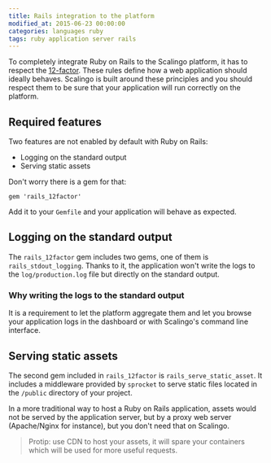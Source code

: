 ```yaml
---
title: Rails integration to the platform
modified_at: 2015-06-23 00:00:00
categories: languages ruby
tags: ruby application server rails
---
```


To completely integrate Ruby on Rails to the Scalingo platform, it has to
respect the [12-factor](http://12factor.net). These rules define how a web
application should ideally behaves. Scalingo is built around these principles
and you should respect them to be sure that your application will run correctly
on the platform.

## Required features

Two features are not enabled by default with Ruby on Rails:

* Logging on the standard output
* Serving static assets

Don't worry there is a gem for that:

```text
gem 'rails_12factor'
```

Add it to your `Gemfile` and your application will behave as expected.

## Logging on the standard output

The `rails_12factor` gem includes two gems, one of them is
`rails_stdout_logging`. Thanks to it, the application won't write the logs to
the `log/production.log` file but directly on the standard output.

### Why writing the logs to the standard output

It is a requirement to let the platform aggregate them and let you browse your
application logs in the dashboard or with Scalingo's command line interface.

## Serving static assets

The second gem included in `rails_12factor` is `rails_serve_static_asset`. It
includes a middleware provided by `sprocket` to serve static files located in
the `/public` directory of your project.

In a more traditional way to host a Ruby on Rails application, assets would not
be served by the application server, but by a proxy web server (Apache/Nginx
for instance), but you don't need that on Scalingo.

> Protip: use CDN to host your assets, it will spare your containers which will
be used for more useful requests.
